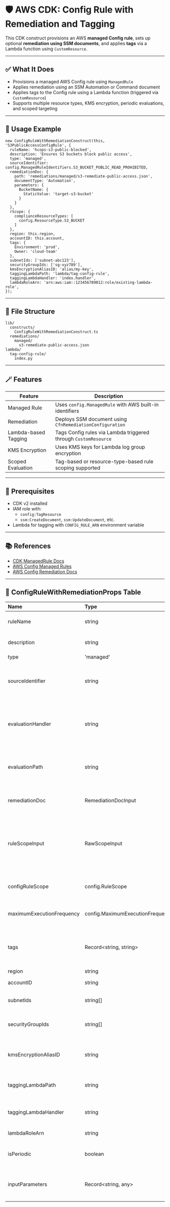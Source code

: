 
# 🛡️ AWS CDK: Config Rule with Remediation and Tagging

This CDK construct provisions an AWS **managed Config rule**, sets up optional **remediation using SSM documents**, and applies **tags** via a Lambda function using `CustomResource`.

---

## ✅ What It Does

- Provisions a managed AWS Config rule using `ManagedRule`
- Applies remediation using an SSM Automation or Command document
- Applies tags to the Config rule using a Lambda function (triggered via `CustomResource`)
- Supports multiple resource types, KMS encryption, periodic evaluations, and scoped targeting

---

## 🔧 Usage Example

```
new ConfigRuleWithRemediationConstruct(this, 'S3PublicAccessConfigRule', {
  ruleName: 'hcops-s3-public-blocked',
  description: 'Ensures S3 buckets block public access',
  type: 'managed',
  sourceIdentifier: config.ManagedRuleIdentifiers.S3_BUCKET_PUBLIC_READ_PROHIBITED,
  remediationDoc: {
    path: 'remediations/managed/s3-remediate-public-access.json',
    documentType: 'Automation',
    parameters: {
      BucketName: {
        StaticValue: 'target-s3-bucket'
      }
    }
  },
  rScope: {
    complianceResourceTypes: [
      config.ResourceType.S3_BUCKET
    ]
  },
  region: this.region,
  accountID: this.account,
  tags: {
    Environment: 'prod',
    Owner: 'cloud-team'
  },
  subnetIds: ['subnet-abc123'],
  securityGroupIds: ['sg-xyz789'],
  kmsEncryptionAliasID: 'alias/my-key',
  taggingLambdaPath: 'lambda/tag-config-rule',
  taggingLambdaHandler: 'index.handler',
  lambdaRoleArn: 'arn:aws:iam::123456789012:role/existing-lambda-role',
});
```

---

## 🧱 File Structure

```
lib/
  constructs/
    ConfigRuleWithRemediationConstruct.ts
  remediations/
    managed/
      s3-remediate-public-access.json
lambda/
  tag-config-rule/
    index.py
```

---

## 🪄 Features

| Feature              | Description                                                                 |
|----------------------|-----------------------------------------------------------------------------|
| Managed Rule         | Uses `config.ManagedRule` with AWS built-in identifiers                     |
| Remediation          | Deploys SSM document using `CfnRemediationConfiguration`                    |
| Lambda-based Tagging | Tags Config rules via Lambda triggered through `CustomResource`             |
| KMS Encryption       | Uses KMS keys for Lambda log group encryption                               |
| Scoped Evaluation    | Tag-based or resource-type-based rule scoping supported                     |

---

## 🧩 Prerequisites

- CDK v2 installed
- IAM role with:
  - `config:TagResource`
  - `ssm:CreateDocument`, `ssm:UpdateDocument`, etc.
- Lambda for tagging with `CONFIG_RULE_ARN` environment variable

---

## 📚 References

- [CDK ManagedRule Docs](https://docs.aws.amazon.com/cdk/api/v2/docs/aws-cdk-lib.aws_config.ManagedRule.html)
- [AWS Config Managed Rules](https://docs.aws.amazon.com/config/latest/developerguide/managed-rules-by-aws-config.html)
- [AWS Config Remediation Docs](https://docs.aws.amazon.com/config/latest/developerguide/remediation.html)


---

## 🧾 ConfigRuleWithRemediationProps Table

| Name                      | Type                             | Description                                                                                         |
|:--------------------------|:---------------------------------|:----------------------------------------------------------------------------------------------------|
| ruleName                  | string                           | The name of the AWS Config rule.                                                                    |
| description               | string                           | Description of the Config rule.                                                                     |
| type                      | 'managed' | 'custom'             | Specifies whether the rule is managed or custom.                                                    |
| sourceIdentifier          | string                           | The identifier for the managed rule (required for managed rules).                                   |
| evaluationHandler         | string                           | The handler for the evaluation Lambda (required for custom rules).                                  |
| evaluationPath            | string                           | The path to the Lambda source (required for custom rules).                                          |
| remediationDoc            | RemediationDocInput              | SSM remediation document configuration.                                                             |
| ruleScopeInput            | RawScopeInput                    | Defines the resource scope of the rule using either tag-based targeting or resource type filtering. |
| configRuleScope           | config.RuleScope                 | Explicit AWS Config RuleScope override.                                                             |
| maximumExecutionFrequency | config.MaximumExecutionFrequency | How often AWS Config evaluates the rule.                                                            |
| tags                      | Record<string, string>           | Tags to assign to the rule, Lambdas, and documents.                                                 |
| region                    | string                           | AWS region.                                                                                         |
| accountID                 | string                           | AWS account ID.                                                                                     |
| subnetIds                 | string[]                         | Subnets for Lambda VPC configuration.                                                               |
| securityGroupIds          | string[]                         | Security groups for Lambda networking.                                                              |
| kmsEncryptionAliasID      | string                           | KMS alias used for encrypting Lambda log groups.                                                    |
| taggingLambdaPath         | string                           | Path to the tagging Lambda code.                                                                    |
| taggingLambdaHandler      | string                           | Handler for the tagging Lambda function.                                                            |
| lambdaRoleArn             | string                           | IAM role ARN for Lambdas.                                                                           |
| isPeriodic                | boolean                          | Defines if a custom rule is evaluated periodically.                                                 |
| inputParameters           | Record<string, any>              | Parameters passed to managed rules (if applicable).                                                 |